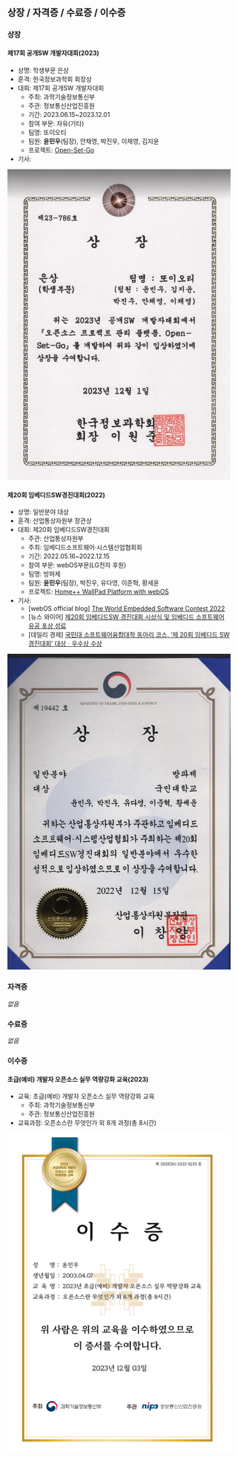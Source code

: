 ## 상장 / 자격증 / 수료증 / 이수증

### 상장

#### 제17회 공개SW 개발자대회(2023)

- 상명: 학생부문 은상
- 훈격: 한국정보과학회 회장상
- 대회: 제17회 공개SW 개발자대회
  - 주최: 과학기술정보통신부
  - 주관: 정보통신산업진흥원
  - 기간: 2023.06.15~2023.12.01
  - 참여 부문: 자유(기타)
  - 팀명: 또이오티
  - 팀원: **윤민우**(팀장), 안채영, 박진우, 이채영, 김지윤
  - 프로젝트: [Open-Set-Go](https://github.com/AgainIoT/Open-Set-Go)
- 기사:

![공개SW 개발자대회 상장](2023-12-01.png)

#### 제20회 임베디드SW경진대회(2022)

- 상명: 일반분야 대상
- 훈격: 산업통상자원부 장관상
- 대회: 제20회 임베디드SW경진대회
  - 주관: 산업통상자원부
  - 주최: 임베디드소프트웨어·시스템산업협회회
  - 기간: 2022.05.16~2022.12.15
  - 참여 부문: webOS부문(LG전자 후원)
  - 팀명: 방파제
  - 팀원: **윤민우**(팀장), 박진우, 유다영, 이준혁, 황세윤
  - 프로젝트: [Home++ WallPad Platform with webOS](https://github.com/ymw0407/2022ESWContest_webOS_3013)
- 기사:
  - [webOS official blog] [The World Embedded Software Contest 2022](https://www.webosose.org/blog/2022/12/29/embedded-sw-contest-2022/)
  - [뉴스 와이어] [제20회 임베디드SW 경진대회 시상식 및 임베디드 소프트웨어 유공 포상 성료](https://www.newswire.co.kr/newsRead.php?no=958263)
  - [데일리 경제] [국민대 소프트웨어융합대학 동아리 코스, ‘제 20회 임베디드 SW 경진대회’ 대상ㆍ우수상 수상](http://www.kdpress.co.kr/news/articleView.html?idxno=117307)

![임베디드SW경진대회 상장](2022-12-15.jpg)

### 자격증

_없음_

### 수료증

_없음_

### 이수증

#### 초급(예비) 개발자 오픈소스 실무 역량강화 교육(2023)

- 교육: 초급(예비) 개발자 오픈소스 실무 역량강화 교육
  - 주최: 과학기술정보통신부
  - 주관: 정보통신산업진흥원
- 교육과정: 오픈소스란 무엇인가 외 8개 과정(총 8시간)

![초급(예비) 개발자 오픈소스 실무 역량강화 교육](2023-12-03.png)
